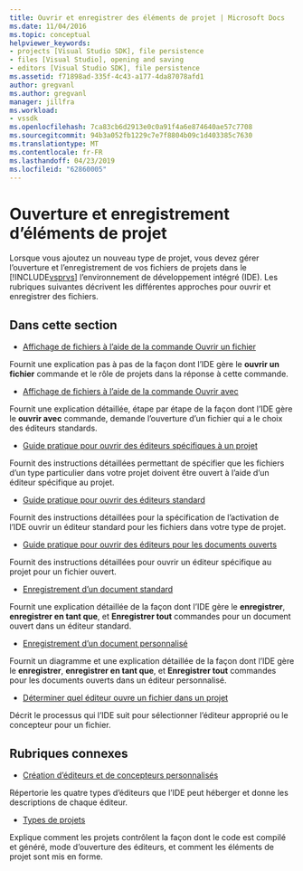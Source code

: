 ```yaml
---
title: Ouvrir et enregistrer des éléments de projet | Microsoft Docs
ms.date: 11/04/2016
ms.topic: conceptual
helpviewer_keywords:
- projects [Visual Studio SDK], file persistence
- files [Visual Studio], opening and saving
- editors [Visual Studio SDK], file persistence
ms.assetid: f71898ad-335f-4c43-a177-4da87078afd1
author: gregvanl
ms.author: gregvanl
manager: jillfra
ms.workload:
- vssdk
ms.openlocfilehash: 7ca83cb6d2913e0c0a91f4a6e874640ae57c7708
ms.sourcegitcommit: 94b3a052fb1229c7e7f8804b09c1d403385c7630
ms.translationtype: MT
ms.contentlocale: fr-FR
ms.lasthandoff: 04/23/2019
ms.locfileid: "62860005"
---
```

# <a name="opening-and-saving-project-items"></a>Ouverture et enregistrement d’éléments de projet
Lorsque vous ajoutez un nouveau type de projet, vous devez gérer l’ouverture et l’enregistrement de vos fichiers de projets dans le [!INCLUDE[vsprvs](../../code-quality/includes/vsprvs_md.md)] l’environnement de développement intégré (IDE). Les rubriques suivantes décrivent les différentes approches pour ouvrir et enregistrer des fichiers.

## <a name="in-this-section"></a>Dans cette section
- [Affichage de fichiers à l’aide de la commande Ouvrir un fichier](../../extensibility/internals/displaying-files-by-using-the-open-file-command.md)

 Fournit une explication pas à pas de la façon dont l’IDE gère le **ouvrir un fichier** commande et le rôle de projets dans la réponse à cette commande.

- [Affichage de fichiers à l’aide de la commande Ouvrir avec](../../extensibility/internals/displaying-files-by-using-the-open-with-command.md)

 Fournit une explication détaillée, étape par étape de la façon dont l’IDE gère le **ouvrir avec** commande, demande l’ouverture d’un fichier qui a le choix des éditeurs standards.

- [Guide pratique pour ouvrir des éditeurs spécifiques à un projet](../../extensibility/how-to-open-project-specific-editors.md)

 Fournit des instructions détaillées permettant de spécifier que les fichiers d’un type particulier dans votre projet doivent être ouvert à l’aide d’un éditeur spécifique au projet.

- [Guide pratique pour ouvrir des éditeurs standard](../../extensibility/how-to-open-standard-editors.md)

 Fournit des instructions détaillées pour la spécification de l’activation de l’IDE ouvrir un éditeur standard pour les fichiers dans votre type de projet.

- [Guide pratique pour ouvrir des éditeurs pour les documents ouverts](../../extensibility/how-to-open-editors-for-open-documents.md)

 Fournit des instructions détaillées pour ouvrir un éditeur spécifique au projet pour un fichier ouvert.

- [Enregistrement d’un document standard](../../extensibility/internals/saving-a-standard-document.md)

 Fournit une explication détaillée de la façon dont l’IDE gère le **enregistrer**, **enregistrer en tant que**, et **Enregistrer tout** commandes pour un document ouvert dans un éditeur standard.

- [Enregistrement d’un document personnalisé](../../extensibility/internals/saving-a-custom-document.md)

 Fournit un diagramme et une explication détaillée de la façon dont l’IDE gère le **enregistrer**, **enregistrer en tant que**, et **Enregistrer tout** commandes pour les documents ouverts dans un éditeur personnalisé.

- [Déterminer quel éditeur ouvre un fichier dans un projet](../../extensibility/internals/determining-which-editor-opens-a-file-in-a-project.md)

 Décrit le processus qui l’IDE suit pour sélectionner l’éditeur approprié ou le concepteur pour un fichier.

## <a name="related-sections"></a>Rubriques connexes
- [Création d’éditeurs et de concepteurs personnalisés](../../extensibility/creating-custom-editors-and-designers.md)

 Répertorie les quatre types d’éditeurs que l’IDE peut héberger et donne les descriptions de chaque éditeur.

- [Types de projets](../../extensibility/internals/project-types.md)

 Explique comment les projets contrôlent la façon dont le code est compilé et généré, mode d’ouverture des éditeurs, et comment les éléments de projet sont mis en forme.